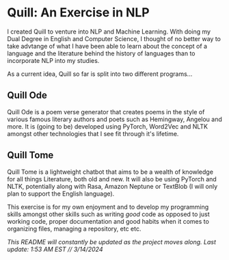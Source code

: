 <h1> Quill: An Exercise in NLP </h1>
I created Quill to venture into NLP and Machine Learning.
 With doing my Dual Degree in English and Computer Science, I thought of no better way to take advtange of what I have been able to learn about the concept
 of a language and the literature behind the history of languages than to incorporate NLP into my studies.

 As a current idea, Quill so far is split into two different programs...
 
 <h2> Quill Ode </h2>
Quill Ode is a poem verse generator that creates poems in the style of various famous literary authors and poets such as Hemingway, Angelou and more. It is (going to be) developed using 
PyTorch, Word2Vec and NLTK amongst other technologies that I see fit through it's lifetime. 

<h2> Quill Tome </h2>
Quill Tome is a lightweight chatbot that aims to be a wealth of knowledge for all things Literature, both old and new. It will also be using PyTorch and NLTK, potentially along with Rasa, Amazon Neptune or TextBlob (I will only plan to support the English language).

<p1> This exercise is for my own enjoyment and to develop my programming skills amongst other skills such as writing _good_ code as opposed to just working code, proper documentation and good habits when it comes to organizing files, managing a repository, etc etc.</p1>

_This README will constantly be updated as the project moves along. Last update: 1:53 AM EST // 3/14/2024_
